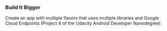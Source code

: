 ### Build It Bigger 

Create an app with multiple flavors that uses multiple libraries and Google Cloud Endpoints (Project 4 of the Udacity Android Developer Nanodegree).
